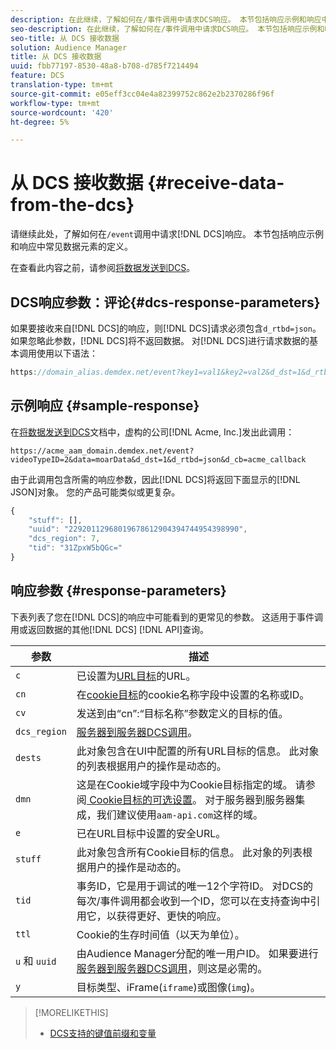 ```yaml
---
description: 在此继续，了解如何在/事件调用中请求DCS响应。 本节包括响应示例和响应中常见数据元素的定义。
seo-description: 在此继续，了解如何在/事件调用中请求DCS响应。 本节包括响应示例和响应中常见数据元素的定义。
seo-title: 从 DCS 接收数据
solution: Audience Manager
title: 从 DCS 接收数据
uuid: fbb77197-8530-48a8-b708-d785f7214494
feature: DCS
translation-type: tm+mt
source-git-commit: e05eff3cc04e4a82399752c862e2b2370286f96f
workflow-type: tm+mt
source-wordcount: '420'
ht-degree: 5%

---
```



# 从 DCS 接收数据 {#receive-data-from-the-dcs}

请继续此处，了解如何在`/event`调用中请求[!DNL DCS]响应。 本节包括响应示例和响应中常见数据元素的定义。

在查看此内容之前，请参阅[将数据发送到DCS](../../../api/dcs-intro/dcs-event-calls/dcs-url-send.md)。

## DCS响应参数：评论{#dcs-response-parameters}

如果要接收来自[!DNL DCS]的响应，则[!DNL DCS]请求必须包含`d_rtbd=json`。 如果忽略此参数，[!DNL DCS]将不返回数据。 对[!DNL DCS]进行请求数据的基本调用使用以下语法：

```js
https://domain_alias.demdex.net/event?key1=val1&key2=val2&d_dst=1&d_rtbd=json&d_cb=callback
```

## 示例响应 {#sample-response}

在[将数据发送到DCS](../../../api/dcs-intro/dcs-event-calls/dcs-url-send.md)文档中，虚构的公司[!DNL Acme, Inc.]发出此调用：

`https://acme_aam_domain.demdex.net/event?videoTypeID=2&data=moarData&d_dst=1&d_rtbd=json&d_cb=acme_callback`

由于此调用包含所需的响应参数，因此[!DNL DCS]将返回下面显示的[!DNL JSON]对象。 您的产品可能类似或更复杂。

```js
{
    "stuff": [],
    "uuid": "22920112968019678612904394744954398990",
    "dcs_region": 7,
    "tid": "31ZpxW5bQGc="
}
```

## 响应参数 {#response-parameters}

下表列表了您在[!DNL DCS]的响应中可能看到的更常见的参数。 这适用于事件调用或返回数据的其他[!DNL DCS] [!DNL API]查询。

| 参数 | 描述 |
|--- |--- |
| `c` | 已设置为[URL目标](../../../features/destinations/create-url-destination.md)的URL。 |
| `cn` | 在[cookie目标](../../../features/destinations/create-cookie-destination.md)的cookie名称字段中设置的名称或ID。 |
| `cv` | 发送到由“cn”:“目标名称”参数定义的目标的值。 |
| `dcs_region` | [服务器到服务器DCS调用](../../../api/dcs-intro/dcs-api-reference/dcs-regions.md)。 |
| `dests` | 此对象包含在UI中配置的所有URL目标的信息。 此对象的列表根据用户的操作是动态的。 |
| `dmn` | 这是在Cookie域字段中为Cookie目标指定的域。 请参阅[ Cookie目标的可选设置](../../../features/destinations/cookie-destination-options.md)。  对于服务器到服务器集成，我们建议使用`aam-api.com`这样的域。 |
| `e` | 已在URL目标中设置的安全URL。 |
| `stuff` | 此对象包含所有Cookie目标的信息。 此对象的列表根据用户的操作是动态的。 |
| `tid` | 事务ID，它是用于调试的唯一12个字符ID。 对DCS的每次/事件调用都会收到一个ID，您可以在支持查询中引用它，以获得更好、更快的响应。 |
| `ttl` | Cookie的生存时间值（以天为单位）。 |
| `u` 和 `uuid` | 由Audience Manager分配的唯一用户ID。 如果要进行[服务器到服务器DCS调用](../../../api/dcs-intro/dcs-s2s/dcs-s2s-calls.md)，则这是必需的。 |
| `y` | 目标类型、iFrame(`iframe`)或图像(`img`)。 |

>[!MORELIKETHIS]
>
>* [DCS支持的键值前缀和变量](../../../api/dcs-intro/dcs-api-reference/dcs-keys.md)

